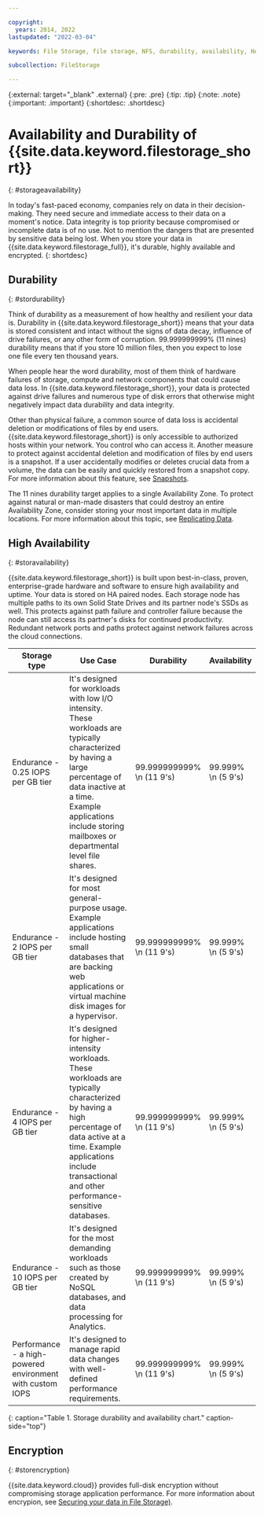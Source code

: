 ```yaml
---

copyright:
  years: 2014, 2022
lastupdated: "2022-03-04"

keywords: File Storage, file storage, NFS, durability, availability, HA, high-availability, data loss, data integrity, 

subcollection: FileStorage

---
```

{:external: target="_blank" .external}
{:pre: .pre}
{:tip: .tip}
{:note: .note}
{:important: .important}
{:shortdesc: .shortdesc}

# Availability and Durability of {{site.data.keyword.filestorage_short}}
{: #storageavailability}

In today's fast-paced economy, companies rely on data in their decision-making. They need secure and immediate access to their data on a moment's notice. Data integrity is top priority because compromised or incomplete data is of no use. Not to mention the dangers that are presented by sensitive data being lost. When you store your data in {{site.data.keyword.filestorage_full}}, it's durable, highly available and encrypted.
{: shortdesc}

## Durability
{: #stordurability}

Think of durability as a measurement of how healthy and resilient your data is. Durability in {{site.data.keyword.filestorage_short}} means that your data is stored consistent and intact without the signs of data decay, influence of drive failures, or any other form of corruption. 99.999999999% (11 nines) durability means that if you store 10 million files, then you expect to lose one file every ten thousand years.

When people hear the word durability, most of them think of hardware failures of storage, compute and network components that could cause data loss. In {{site.data.keyword.filestorage_short}}, your data is protected against drive failures and numerous type of disk errors that otherwise might negatively impact data durability and data integrity.

Other than physical failure, a common source of data loss is accidental deletion or modifications of files by end users. {{site.data.keyword.filestorage_short}} is only accessible to authorized hosts within your network. You control who can access it. Another measure to protect against accidental deletion and modification of files by end users is a snapshot. If a user accidentally modifies or deletes crucial data from a volume, the data can be easily and quickly restored from a snapshot copy. For more information about this feature, see [Snapshots](/docs/FileStorage?topic=FileStorage-snapshot).

The 11 nines durability target applies to a single Availability Zone. To protect against natural or man-made disasters that could destroy an entire Availability Zone, consider storing your most important data in multiple locations. For more information about this topic, see [Replicating Data](/docs/FileStorage?topic=FileStorage-replicatio).

## High Availability
{: #storavailability}

{{site.data.keyword.filestorage_short}} is built upon best-in-class, proven, enterprise-grade hardware and software to ensure high availability and uptime. Your data is stored on HA paired nodes. Each storage node has multiple paths to its own Solid State Drives and its partner node's SSDs as well. This protects against path failure and controller failure because the node can still access its partner's disks for continued productivity. Redundant network ports and paths protect against network failures across the cloud connections.

| Storage type | Use Case | Durability | Availability |
|--------------|----------|------------|--------------|
| Endurance -  0.25 IOPS per GB tier  |  It's designed for workloads with low I/O intensity. These workloads are typically characterized by having a large percentage of data inactive at a time. Example applications include storing mailboxes or departmental level file shares. | 99.999999999%  \n (11 9's) | 99.999%  \n (5 9's) |
| Endurance - 2 IOPS per GB tier | It's designed for most general-purpose usage. Example applications include hosting small databases that are backing web applications or virtual machine disk images for a hypervisor.| 99.999999999%  \n (11 9's) | 99.999%  \n (5 9's)  |
| Endurance - 4 IOPS per GB tier| It's designed for higher-intensity workloads. These workloads are typically characterized by having a high percentage of data active at a time. Example applications include transactional and other performance-sensitive databases. | 99.999999999% \n (11 9's) | 99.999%  \n (5 9's) |
| Endurance - 10 IOPS per GB tier| It's designed for the most demanding workloads such as those created by NoSQL databases, and data processing for Analytics. | 99.999999999%  \n (11 9's) | 99.999%  \n (5 9's) |
| Performance - a high-powered environment with custom IOPS | It's designed to manage rapid data changes with well-defined performance requirements. | 99.999999999%  \n (11 9's) | 99.999%  \n (5 9's) |
{: caption="Table 1. Storage durability and availability chart." caption-side="top"}

## Encryption
{: #storencryption}

{{site.data.keyword.cloud}} provides full-disk encryption without compromising storage application performance. For more information about encrypion, see [Securing your data in File Storage)](/docs/FileStorage?topic=FileStorage-mng-data).
